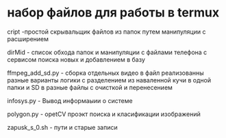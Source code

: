 # набор файлов для работы в termux 

cript -простой скрывальщик файлов из папок путем манипуляции с расширением 

dirMid - список обхода папок и манипуляции с файлами телефона с сервисом поиска новых и добавлением в базу

ffmpeg_add_sd.py  - сборка отдельных видео в файл реализованны разные варианты логики с разделением из наваленной кучи в одной папки и SD в разные файлы с очисткой и перенесением

infosys.py - Вывод информаыии о системе 

polygon.py - opetCV проэкт поиска и класификации изображений  

zapusk_s_0.sh - пути и старые записи

